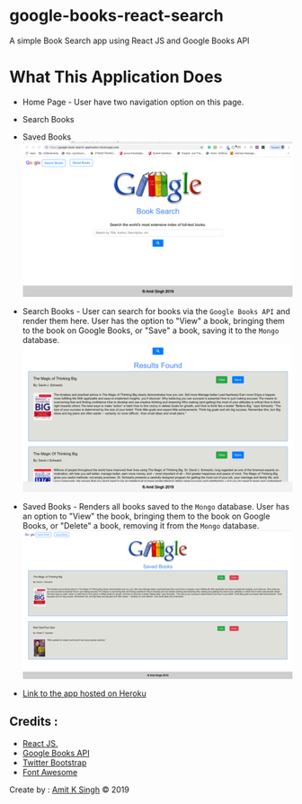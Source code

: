 # google-books-react-search

A simple Book Search app using React JS and Google Books API

# What This Application Does

* Home Page - User have two navigation option on this page. 
* Search Books
* Saved Books
![Home Page](./client/src/images/homepage.png)

* Search Books - User can search for books via the `Google Books API` and render them here. User has the option to "View" a book, bringing them to the book on Google Books, or "Save" a book, saving it to the `Mongo` database.
![Search Books](./client/src/images/searchresult.png)

* Saved Books - Renders all books saved to the `Mongo` database. User has an option to "View" the book, bringing them to the book on Google Books, or "Delete" a book, removing it from the `Mongo` database.
![Saved Books](./client/src/images/savedpage.png)

* [Link to the app hosted on Heroku](https://google-book-search-application.herokuapp.com/)

## Credits :

- [React JS.](http://facebook.github.io/react/)
- [Google Books API](https://developers.google.com/books/?hl=en)
- [Twitter Bootstrap](http://getbootstrap.com)
- [Font Awesome](https://fontawesome.com/)

Create by : [Amit K Singh](https://github.com/amitsinghgh19) © 2019

